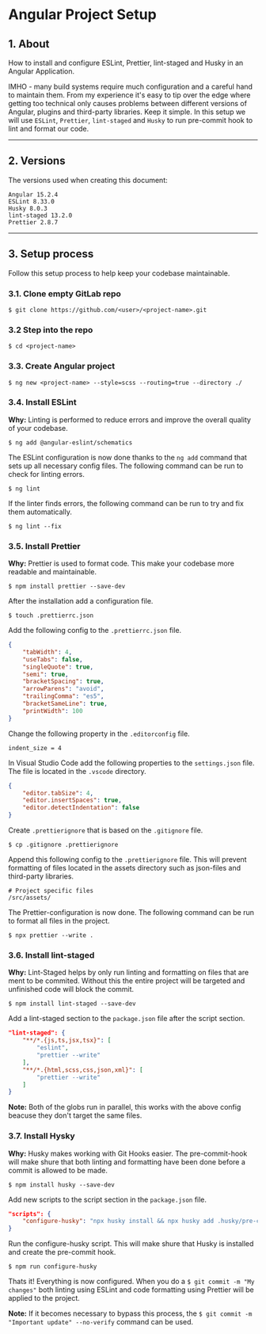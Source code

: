 # Angular Project Setup

## 1. About

How to install and configure ESLint, Prettier, lint-staged and Husky in an Angular Application.

IMHO - many build systems require much configuration and a careful hand to maintain them. From my experience it's easy to tip over the edge where getting too technical only causes problems between different versions of Angular, plugins and third-party libraries. Keep it simple. In this setup we will use `ESLint`, `Prettier`, `lint-staged` and `Husky` to run pre-commit hook to lint and format our code.

---

## 2. Versions

The versions used when creating this document:

```
Angular 15.2.4
ESLint 8.33.0
Husky 8.0.3
lint-staged 13.2.0
Prettier 2.8.7
```

---

## 3. Setup process

Follow this setup process to help keep your codebase maintainable.

### 3.1. Clone empty GitLab repo

```
$ git clone https://github.com/<user>/<project-name>.git
```

### 3.2 Step into the repo

```
$ cd <project-name>
```

### 3.3. Create Angular project

```
$ ng new <project-name> --style=scss --routing=true --directory ./
```

### 3.4. Install ESLint

**Why:** Linting is performed to reduce errors and improve the overall quality of your codebase.

```
$ ng add @angular-eslint/schematics
```

The ESLint configuration is now done thanks to the `ng add` command that sets up all necessary config files. The following command can be run to check for linting errors.

```
$ ng lint
```

If the linter finds errors, the following command can be run to try and fix them automatically.

```
$ ng lint --fix
```

### 3.5. Install Prettier

**Why:** Prettier is used to format code. This make your codebase more readable and maintainable.

```
$ npm install prettier --save-dev
```

After the installation add a configuration file.

```
$ touch .prettierrc.json
```

Add the following config to the `.prettierrc.json` file.

```json
{
    "tabWidth": 4,
    "useTabs": false,
    "singleQuote": true,
    "semi": true,
    "bracketSpacing": true,
    "arrowParens": "avoid",
    "trailingComma": "es5",
    "bracketSameLine": true,
    "printWidth": 100
}
```

Change the following property in the `.editorconfig` file.

```
indent_size = 4
```

In Visual Studio Code add the following properties to the `settings.json` file. The file is located in the `.vscode` directory.

```json
{
    "editor.tabSize": 4,
    "editor.insertSpaces": true,
    "editor.detectIndentation": false
}
```

Create `.prettierignore` that is based on the `.gitignore` file.

```
$ cp .gitignore .prettierignore
```

Append this following config to the `.prettierignore` file. This will prevent formatting of files located in the assets directory such as json-files and third-party libraries.

```
# Project specific files
/src/assets/
```

The Prettier-configuration is now done. The following command can be run to format all files in the project.

```
$ npx prettier --write .
```

### 3.6. Install lint-staged

**Why:** Lint-Staged helps by only run linting and formatting on files that are ment to be commited. Without this the entire project will be targeted and unfinished code will block the commit.

```
$ npm install lint-staged --save-dev
```

Add a lint-staged section to the `package.json` file after the script section.

```json
"lint-staged": {
    "**/*.{js,ts,jsx,tsx}": [
        "eslint",
        "prettier --write"
    ],
    "**/*.{html,scss,css,json,xml}": [
        "prettier --write"
    ]
}
```

**Note:** Both of the globs run in parallel, this works with the above config beacuse they don't target the same files.

### 3.7. Install Hysky

**Why:** Husky makes working with Git Hooks easier. The pre-commit-hook will make shure that both linting and formatting have been done before a commit is allowed to be made.

```
$ npm install husky --save-dev
```

Add new scripts to the script section in the `package.json` file.

```json
"scripts": {
    "configure-husky": "npx husky install && npx husky add .husky/pre-commit \"npx lint-staged\""
}
```

Run the configure-husky script. This will make shure that Husky is installed and create the pre-commit hook.

```
$ npm run configure-husky
```

Thats it! Everything is now configured. When you do a `$ git commit -m "My changes"` both linting using ESLint and code formatting using Prettier will be applied to the project.

**Note:** If it becomes necessary to bypass this process, the `$ git commit -m "Important update" --no-verify` command can be used.
